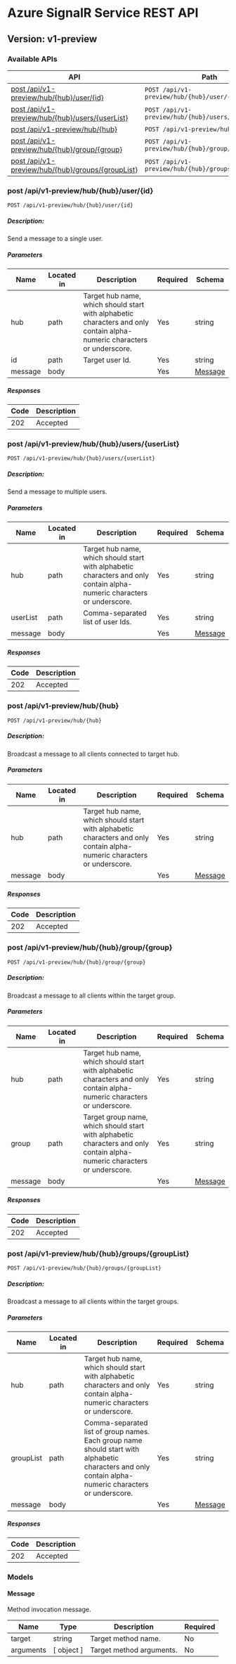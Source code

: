 # Azure SignalR Service REST API
## Version: v1-preview

### Available APIs

| API | Path |
| ---- | ---------- | 
| [post /api/v1-preview/hub/{hub}/user/{id}](#post-post-api-v1-preview-hub-hub-user-id) | `POST /api/v1-preview/hub/{hub}/user/{id}` |
| [post /api/v1-preview/hub/{hub}/users/{userList}](#post-post-api-v1-preview-hub-hub-users-userlist) | `POST /api/v1-preview/hub/{hub}/users/{userList}` |
| [post /api/v1-preview/hub/{hub}](#post-post-api-v1-preview-hub-hub) | `POST /api/v1-preview/hub/{hub}` |
| [post /api/v1-preview/hub/{hub}/group/{group}](#post-post-api-v1-preview-hub-hub-group-group) | `POST /api/v1-preview/hub/{hub}/group/{group}` |
| [post /api/v1-preview/hub/{hub}/groups/{groupList}](#post-post-api-v1-preview-hub-hub-groups-grouplist) | `POST /api/v1-preview/hub/{hub}/groups/{groupList}` |
<a name="post-post-api-v1-preview-hub-hub-user-id"></a>
### post /api/v1-preview/hub/{hub}/user/{id}

`POST /api/v1-preview/hub/{hub}/user/{id}`
##### Description:

Send a message to a single user.

##### Parameters

| Name | Located in | Description | Required | Schema |
| ---- | ---------- | ----------- | -------- | ---- |
| hub | path | Target hub name, which should start with alphabetic characters and only contain alpha-numeric characters or underscore. | Yes | string |
| id | path | Target user Id. | Yes | string |
| message | body |  | Yes | [Message](#message) |

##### Responses

| Code | Description |
| ---- | ----------- |
| 202 | Accepted |

<a name="post-post-api-v1-preview-hub-hub-users-userlist"></a>
### post /api/v1-preview/hub/{hub}/users/{userList}

`POST /api/v1-preview/hub/{hub}/users/{userList}`
##### Description:

Send a message to multiple users.

##### Parameters

| Name | Located in | Description | Required | Schema |
| ---- | ---------- | ----------- | -------- | ---- |
| hub | path | Target hub name, which should start with alphabetic characters and only contain alpha-numeric characters or underscore. | Yes | string |
| userList | path | Comma-separated list of user Ids. | Yes | string |
| message | body |  | Yes | [Message](#message) |

##### Responses

| Code | Description |
| ---- | ----------- |
| 202 | Accepted |

<a name="post-post-api-v1-preview-hub-hub"></a>
### post /api/v1-preview/hub/{hub}

`POST /api/v1-preview/hub/{hub}`
##### Description:

Broadcast a message to all clients connected to target hub.

##### Parameters

| Name | Located in | Description | Required | Schema |
| ---- | ---------- | ----------- | -------- | ---- |
| hub | path | Target hub name, which should start with alphabetic characters and only contain alpha-numeric characters or underscore. | Yes | string |
| message | body |  | Yes | [Message](#message) |

##### Responses

| Code | Description |
| ---- | ----------- |
| 202 | Accepted |

<a name="post-post-api-v1-preview-hub-hub-group-group"></a>
### post /api/v1-preview/hub/{hub}/group/{group}

`POST /api/v1-preview/hub/{hub}/group/{group}`
##### Description:

Broadcast a message to all clients within the target group.

##### Parameters

| Name | Located in | Description | Required | Schema |
| ---- | ---------- | ----------- | -------- | ---- |
| hub | path | Target hub name, which should start with alphabetic characters and only contain alpha-numeric characters or underscore. | Yes | string |
| group | path | Target group name, which should start with alphabetic characters and only contain alpha-numeric characters or underscore. | Yes | string |
| message | body |  | Yes | [Message](#message) |

##### Responses

| Code | Description |
| ---- | ----------- |
| 202 | Accepted |

<a name="post-post-api-v1-preview-hub-hub-groups-grouplist"></a>
### post /api/v1-preview/hub/{hub}/groups/{groupList}

`POST /api/v1-preview/hub/{hub}/groups/{groupList}`
##### Description:

Broadcast a message to all clients within the target groups.

##### Parameters

| Name | Located in | Description | Required | Schema |
| ---- | ---------- | ----------- | -------- | ---- |
| hub | path | Target hub name, which should start with alphabetic characters and only contain alpha-numeric characters or underscore. | Yes | string |
| groupList | path | Comma-separated list of group names. Each group name should start with alphabetic characters and only contain alpha-numeric characters or underscore. | Yes | string |
| message | body |  | Yes | [Message](#message) |

##### Responses

| Code | Description |
| ---- | ----------- |
| 202 | Accepted |

### Models


#### Message

Method invocation message.

| Name | Type | Description | Required |
| ---- | ---- | ----------- | -------- |
| target | string | Target method name. | No |
| arguments | [ object ] | Target method arguments. | No |